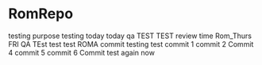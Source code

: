 # RomRepo
testing purpose
testing today
today qa
TEST TEST
review time
Rom_Thurs
FRI QA
TEst
test
test
ROMA
commit testing
test
commit 1
commit 2
Commit 4
commit 5
commit 6
Commit test again now
